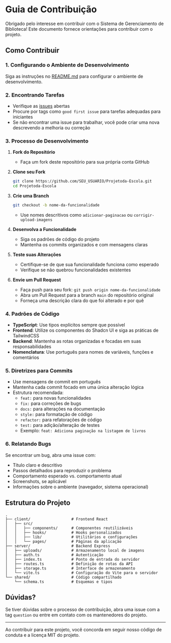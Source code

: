 # Guia de Contribuição

Obrigado pelo interesse em contribuir com o Sistema de Gerenciamento de Biblioteca! Este documento fornece orientações para contribuir com o projeto.

## Como Contribuir

### 1. Configurando o Ambiente de Desenvolvimento

Siga as instruções no [README.md](README.md) para configurar o ambiente de desenvolvimento.

### 2. Encontrando Tarefas

- Verifique as [issues](https://github.com/Staryou9/Projetoda-Escola/issues) abertas
- Procure por tags como `good first issue` para tarefas adequadas para iniciantes
- Se não encontrar uma issue para trabalhar, você pode criar uma nova descrevendo a melhoria ou correção

### 3. Processo de Desenvolvimento

1. **Fork do Repositório**
   - Faça um fork deste repositório para sua própria conta GitHub

2. **Clone seu Fork**
   ```bash
   git clone https://github.com/SEU_USUARIO/Projetoda-Escola.git
   cd Projetoda-Escola
   ```

3. **Crie uma Branch**
   ```bash
   git checkout -b nome-da-funcionalidade
   ```
   - Use nomes descritivos como `adicionar-paginacao` ou `corrigir-upload-imagens`

4. **Desenvolva a Funcionalidade**
   - Siga os padrões de código do projeto
   - Mantenha os commits organizados e com mensagens claras

5. **Teste suas Alterações**
   - Certifique-se de que sua funcionalidade funciona como esperado
   - Verifique se não quebrou funcionalidades existentes

6. **Envie um Pull Request**
   - Faça push para seu fork: `git push origin nome-da-funcionalidade`
   - Abra um Pull Request para a branch `main` do repositório original
   - Forneça uma descrição clara do que foi alterado e por quê

### 4. Padrões de Código

- **TypeScript**: Use tipos explícitos sempre que possível
- **Frontend**: Utilize os componentes do Shadcn UI e siga as práticas de TailwindCSS
- **Backend**: Mantenha as rotas organizadas e focadas em suas responsabilidades
- **Nomenclatura**: Use português para nomes de variáveis, funções e comentários

### 5. Diretrizes para Commits

- Use mensagens de commit em português
- Mantenha cada commit focado em uma única alteração lógica
- Estrutura recomendada:
  - `feat:` para novas funcionalidades
  - `fix:` para correções de bugs
  - `docs:` para alterações na documentação
  - `style:` para formatação de código
  - `refactor:` para refatorações de código
  - `test:` para adição/alteração de testes
  - Exemplo: `feat: Adiciona paginação na listagem de livros`

### 6. Relatando Bugs

Se encontrar um bug, abra uma issue com:
- Título claro e descritivo
- Passos detalhados para reproduzir o problema
- Comportamento esperado vs. comportamento atual
- Screenshots, se aplicável
- Informações sobre o ambiente (navegador, sistema operacional)

## Estrutura do Projeto

```
.
├── client/                  # Frontend React
│   ├── src/
│   │   ├── components/      # Componentes reutilizáveis
│   │   ├── hooks/           # Hooks personalizados
│   │   ├── lib/             # Utilitários e configurações
│   │   └── pages/           # Páginas da aplicação
├── server/                  # Backend Express
│   ├── uploads/             # Armazenamento local de imagens
│   ├── auth.ts              # Autenticação
│   ├── index.ts             # Ponto de entrada do servidor
│   ├── routes.ts            # Definição de rotas da API
│   ├── storage.ts           # Interface de armazenamento
│   └── vite.ts              # Configuração do Vite para o servidor
└── shared/                  # Código compartilhado
    └── schema.ts            # Esquemas e tipos
```

## Dúvidas?

Se tiver dúvidas sobre o processo de contribuição, abra uma issue com a tag `question` ou entre em contato com os mantenedores do projeto.

---

Ao contribuir para este projeto, você concorda em seguir nosso código de conduta e a licença MIT do projeto.